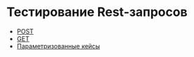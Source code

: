 # Тестирование Rest-запросов

- [POST]( post/Post.md "c:run")
- [GET]( get/Get.md "c:run")
- [Параметризованные кейсы]( param/Param.md "c:run")